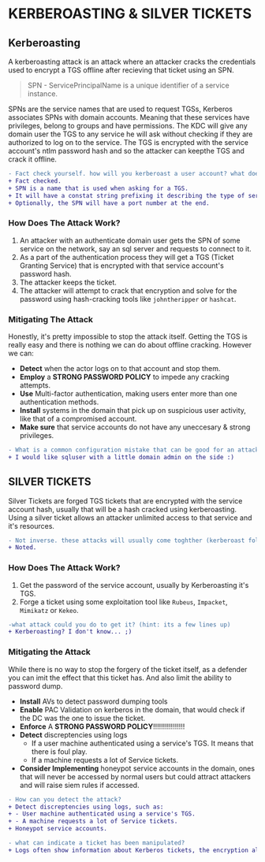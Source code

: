 # KERBEROASTING & SILVER TICKETS

## Kerberoasting

A kerberoasting attack is an attack where an attacker cracks the credentials used to encrypt a TGS offline after recieving that ticket using an SPN.

> SPN - ServicePrincipalName is a unique identifier of a service instance.

SPNs are the service names that are used to request TGSs, Kerberos associates SPNs with domain accounts. Meaning that these services have privileges, belong to groups and have permissions. The KDC will give any domain user the TGS to any service he will ask without checking if they are authorized to log on to the service. The TGS is encrypted with the service account's ntlm password hash and so the attacker can keepthe TGS and crack it offline.

```diff
- Fact check yourself. how will you kerberoast a user account? what does SPN stand for?
+ Fact checked.
+ SPN is a name that is used when asking for a TGS.
+ It will have a constat string prefixing it describing the type of service, then it's user name and domain name.
+ Optionally, the SPN will have a port number at the end.
```

### How Does The Attack Work?

1. An attacker with an authenticate domain user gets the SPN of some service on the network, say an sql server and requests to connect to it.
2. As a part of the authentication process they will get a TGS (Ticket Granting Service) that is encrypted with that service account's password hash.
3. The attacker keeps the ticket.
4. The attacker will attempt to crack that encryption and solve for the password using hash-cracking tools like `johntheripper` or `hashcat`.

### Mitigating The Attack

Honestly, it's pretty impossible to stop the attack itself. Getting the TGS is really easy and there is nothing we can do about offline cracking. However we can:
* **Detect** when the actor logs on to that account and stop them.
* **Employ** a **STRONG PASSWORD POLICY** to impede any cracking attempts.
* **Use** Multi-factor authentication, making users enter more than one authentication methods.
* **Install** systems in the domain that pick up on suspicious user activity, like that of a compromised account.
* **Make sure** that service accounts do not have any uneccesary & strong privileges.

```diff
- What is a common configuration mistake that can be good for an attacker doing kerberoasting?
+ I would like sqluser with a little domain admin on the side :)
```
## SILVER TICKETS

Silver Tickets are forged TGS tickets that are encrypted with the service account hash, usually that will be a hash cracked using kerberoasting.<br>
Using a silver ticket allows an attacker unlimited access to that service and it's resources.

```diff
- Not inverse. these attacks will usually come toghther (kerberoast followed by a silver ticket)
+ Noted.
```

### How Does The Attack Work?

1. Get the password of the service account, usually by Kerberoasting it's TGS.
2. Forge a ticket using some exploitation tool like `Rubeus`, `Impacket`, `Mimikatz` or `Kekeo`.

```diff
-what attack could you do to get it? (hint: its a few lines up)
+ Kerberoasting? I don't know... ;)
```

### Mitigating the Attack

While there is no way to stop the forgery of the ticket itself, as a defender you can imit the effect that this ticket has. And also limit the ability to password dump.

* **Install** AVs to detect password dumping tools
* **Enable** PAC Validation on kerberos in the domain, that would check if the DC was the one to issue the ticket.
* **Enforce** A **STRONG PASSWORD POLICY**!!!!!!!!!!!!!!!!
* **Detect** discreptencies using logs
  - If a user machine authenticated using a service's TGS. It means that there is foul play.
  - If a machine requests a lot of Service tickets.
* **Consider Implementing** honeypot service accounts in the domain, ones that will never be accessed by normal users but could attract attackers and will raise siem rules if accessed.

```diff
- How can you detect the attack?
+ Detect discreptencies using logs, such as:
+ - User machine authenticated using a service's TGS.
+ - A machine requests a lot of Service tickets.
+ Honeypot service accounts.

- what can indicate a ticket has been manipulated?
+ Logs often show information about Kerberos tickets, the encryption algorithm field shows an enum that represents the encryption algorithm used. If the number is 17 (RC4) it could be a sign of ticket manipulation.
```
